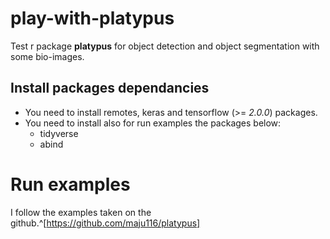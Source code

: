 # play-with-platypus
Test r package **platypus** for object detection and object segmentation with some bio-images.

## Install packages dependancies
 - You need to install remotes, keras and tensorflow (>= *2.0.0*) packages.
 - You need to install also for run examples the packages below:   
    - tidyverse
    - abind
 
# Run examples
I follow the examples taken on the github.^[https://github.com/maju116/platypus] 